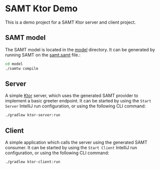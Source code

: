 # SAMT Ktor Demo

This is a demo project for a SAMT Ktor server and client project.

## SAMT model

The SAMT model is located in the [model](./model) directory.
It can be generated by running SAMT on the [samt.samt](./model/samt.yaml) file.:

```bash
cd model
./samtw compile
```

## Server

A simple [Ktor](https://ktor.io/) server, which uses the generated SAMT provider to implement a basic greeter endpoint.
It can be started by using the `Start Server` IntelliJ run configuration, or using the following CLI command:

```bash
./gradlew ktor-server:run
```

## Client

A simple application which calls the server using the generated SAMT consumer.
It can be started by using the `Start Client` IntelliJ run configuration, or using the following CLI command:

```bash
./gradlew ktor-client:run
```
